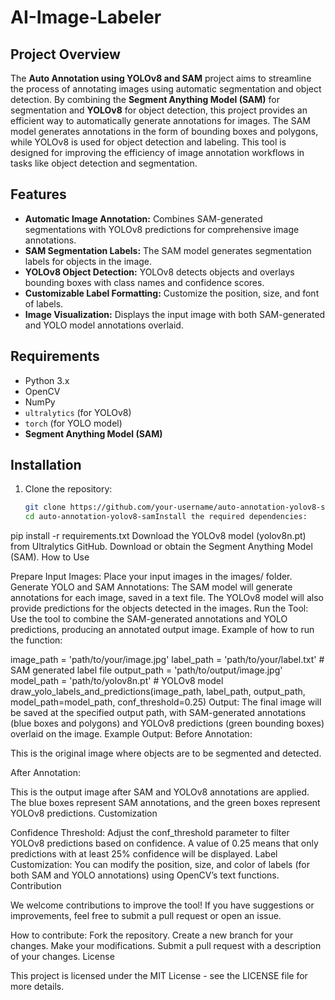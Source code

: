 # AI-Image-Labeler

## Project Overview
The **Auto Annotation using YOLOv8 and SAM** project aims to streamline the process of annotating images using automatic segmentation and object detection. By combining the **Segment Anything Model (SAM)** for segmentation and **YOLOv8** for object detection, this project provides an efficient way to automatically generate annotations for images. The SAM model generates annotations in the form of bounding boxes and polygons, while YOLOv8 is used for object detection and labeling. This tool is designed for improving the efficiency of image annotation workflows in tasks like object detection and segmentation.

## Features
- **Automatic Image Annotation:** Combines SAM-generated segmentations with YOLOv8 predictions for comprehensive image annotations.
- **SAM Segmentation Labels:** The SAM model generates segmentation labels for objects in the image.
- **YOLOv8 Object Detection:** YOLOv8 detects objects and overlays bounding boxes with class names and confidence scores.
- **Customizable Label Formatting:** Customize the position, size, and font of labels.
- **Image Visualization:** Displays the input image with both SAM-generated and YOLO model annotations overlaid.

## Requirements
- Python 3.x
- OpenCV
- NumPy
- `ultralytics` (for YOLOv8)
- `torch` (for YOLO model)
- **Segment Anything Model (SAM)**

## Installation

1. Clone the repository:
   ```bash
   git clone https://github.com/your-username/auto-annotation-yolov8-sam.git
   cd auto-annotation-yolov8-samInstall the required dependencies:
pip install -r requirements.txt
Download the YOLOv8 model (yolov8n.pt) from Ultralytics GitHub.
Download or obtain the Segment Anything Model (SAM).
How to Use

Prepare Input Images: Place your input images in the images/ folder.
Generate YOLO and SAM Annotations: The SAM model will generate annotations for each image, saved in a text file. The YOLOv8 model will also provide predictions for the objects detected in the images.
Run the Tool: Use the tool to combine the SAM-generated annotations and YOLO predictions, producing an annotated output image.
Example of how to run the function:

image_path = 'path/to/your/image.jpg'
label_path = 'path/to/your/label.txt'  # SAM generated label file
output_path = 'path/to/output/image.jpg'
model_path = 'path/to/yolov8n.pt'  # YOLOv8 model
draw_yolo_labels_and_predictions(image_path, label_path, output_path, model_path=model_path, conf_threshold=0.25)
Output: The final image will be saved at the specified output path, with SAM-generated annotations (blue boxes and polygons) and YOLOv8 predictions (green bounding boxes) overlaid on the image.
Example Output:
Before Annotation:


This is the original image where objects are to be segmented and detected.

After Annotation:


This is the output image after SAM and YOLOv8 annotations are applied. The blue boxes represent SAM annotations, and the green boxes represent YOLOv8 predictions.
Customization

Confidence Threshold: Adjust the conf_threshold parameter to filter YOLOv8 predictions based on confidence. A value of 0.25 means that only predictions with at least 25% confidence will be displayed.
Label Customization: You can modify the position, size, and color of labels (for both SAM and YOLO annotations) using OpenCV’s text functions.
Contribution

We welcome contributions to improve the tool! If you have suggestions or improvements, feel free to submit a pull request or open an issue.

How to contribute:
Fork the repository.
Create a new branch for your changes.
Make your modifications.
Submit a pull request with a description of your changes.
License

This project is licensed under the MIT License - see the LICENSE file for more details.


